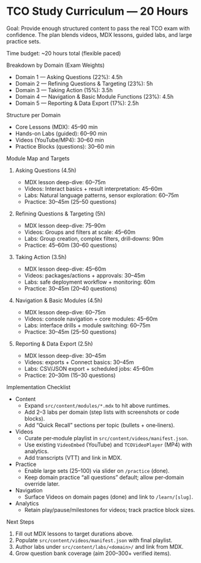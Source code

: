 # TCO Study Curriculum — 20 Hours

Goal: Provide enough structured content to pass the real TCO exam with confidence. The plan blends videos, MDX lessons, guided labs, and large practice sets.

Time budget: ~20 hours total (flexible paced)

Breakdown by Domain (Exam Weights)
- Domain 1 — Asking Questions (22%): 4.5h
- Domain 2 — Refining Questions & Targeting (23%): 5h
- Domain 3 — Taking Action (15%): 3.5h
- Domain 4 — Navigation & Basic Module Functions (23%): 4.5h
- Domain 5 — Reporting & Data Export (17%): 2.5h

Structure per Domain
- Core Lessons (MDX): 45–90 min
- Hands-on Labs (guided): 60–90 min
- Videos (YouTube/MP4): 30–60 min
- Practice Blocks (questions): 30–60 min

Module Map and Targets
1) Asking Questions (4.5h)
   - MDX lesson deep-dive: 60–75m
   - Videos: Interact basics + result interpretation: 45–60m
   - Labs: Natural language patterns, sensor exploration: 60–75m
   - Practice: 30–45m (25–50 questions)

2) Refining Questions & Targeting (5h)
   - MDX lesson deep-dive: 75–90m
   - Videos: Groups and filters at scale: 45–60m
   - Labs: Group creation, complex filters, drill‑downs: 90m
   - Practice: 45–60m (30–60 questions)

3) Taking Action (3.5h)
   - MDX lesson deep-dive: 45–60m
   - Videos: packages/actions + approvals: 30–45m
   - Labs: safe deployment workflow + monitoring: 60m
   - Practice: 30–45m (20–40 questions)

4) Navigation & Basic Modules (4.5h)
   - MDX lesson deep-dive: 60–75m
   - Videos: console navigation + core modules: 45–60m
   - Labs: interface drills + module switching: 60–75m
   - Practice: 30–45m (25–50 questions)

5) Reporting & Data Export (2.5h)
   - MDX lesson deep-dive: 30–45m
   - Videos: exports + Connect basics: 30–45m
   - Labs: CSV/JSON export + scheduled jobs: 45–60m
   - Practice: 20–30m (15–30 questions)

Implementation Checklist
- Content
  - Expand `src/content/modules/*.mdx` to hit above runtimes.
  - Add 2–3 labs per domain (step lists with screenshots or code blocks).
  - Add “Quick Recall” sections per topic (bullets + one‑liners).
- Videos
  - Curate per‑module playlist in `src/content/videos/manifest.json`.
  - Use existing `VideoEmbed` (YouTube) and `TCOVideoPlayer` (MP4) with analytics.
  - Add transcripts (VTT) and link in MDX.
- Practice
  - Enable large sets (25–100) via slider on `/practice` (done).
  - Keep domain practice “all questions” default; allow per‑domain override later.
- Navigation
  - Surface Videos on domain pages (done) and link to `/learn/[slug]`.
- Analytics
  - Retain play/pause/milestones for videos; track practice block sizes.

Next Steps
1. Fill out MDX lessons to target durations above.
2. Populate `src/content/videos/manifest.json` with final playlist.
3. Author labs under `src/content/labs/<domain>/` and link from MDX.
4. Grow question bank coverage (aim 200–300+ verified items).

